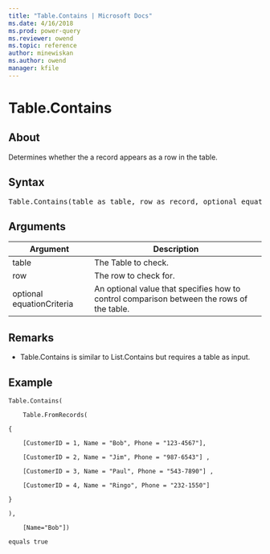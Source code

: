 ```yaml
---
title: "Table.Contains | Microsoft Docs"
ms.date: 4/16/2018
ms.prod: power-query
ms.reviewer: owend
ms.topic: reference
author: minewiskan
ms.author: owend
manager: kfile
---
```

# Table.Contains

  
## About  
Determines whether the a record appears as a row in the table.  
  
## Syntax

<pre>
Table.Contains(table as table, row as record, optional equationCriteria as any) as logical  
</pre>
  
## Arguments  
  
|Argument|Description|  
|------------|---------------|  
|table|The Table to check.|  
|row|The row to check for.|  
|optional equationCriteria|An optional value that specifies how to control comparison between the rows of the table.|  
  
## <a name="__toc360789665"></a>Remarks  
  
-   Table.Contains is similar to List.Contains but requires a table as input.  
  
## Example  
  
```powerquery-m
Table.Contains(  
  
    Table.FromRecords(  
  
{  
  
    [CustomerID = 1, Name = "Bob", Phone = "123-4567"],  
  
    [CustomerID = 2, Name = "Jim", Phone = "987-6543"] ,  
  
    [CustomerID = 3, Name = "Paul", Phone = "543-7890"] ,  
  
    [CustomerID = 4, Name = "Ringo", Phone = "232-1550"]  
  
}  
  
),  
  
    [Name="Bob"])  
  
equals true  
```  
